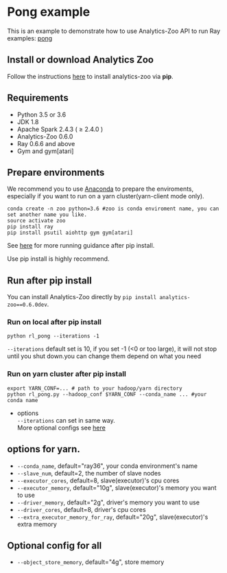 # Pong example
This is an example to demonstrate how to use Analytics-Zoo API to run Ray examples: 
[pong]("https://gist.github.com/karpathy/a4166c7fe253700972fcbc77e4ea32c5")

## Install or download Analytics Zoo
Follow the instructions [here](https://analytics-zoo.github.io/master/#PythonUserGuide/install/) to install analytics-zoo via __pip__.

## Requirements 
- Python 3.5 or 3.6
- JDK 1.8
- Apache Spark 2.4.3 ( ≥ 2.4.0 )
- Analytics-Zoo 0.6.0
- Ray 0.6.6 and above
- Gym and gym[atari]

## Prepare environments
We recommend you to use [Anaconda](https://www.anaconda.com/distribution/#linux) to prepare the enviroments, especially if you want to run on a yarn cluster(yarn-client mode only). 
```shell script
conda create -n zoo python=3.6 #zoo is conda enviroment name, you can set another name you like.
source activate zoo
pip install ray
pip install psutil aiohttp gym gym[atari]
```
See [here](https://analytics-zoo.github.io/master/#PythonUserGuide/run/#run-after-pip-install) for more running guidance after pip install.   

Use pip install is highly recommend.

## Run after pip install 
You can install Analytics-Zoo directly by `pip install analytics-zoo==0.6.0dev`.
### Run on local after pip install
```
python rl_pong --iterations -1
```
`--iterations` default set is 10, if you set -1 (<0 or too large),
it will not stop until you shut down.you can change them depend on what you need


### Run on yarn cluster after pip install 
```
export YARN_CONF=... # path to your hadoop/yarn directory
python rl_pong.py --hadoop_conf $YARN_CONF --conda_name ... #your conda name
```
- options   
`--iterations` can set in same way.   
More optional configs see [here](#options)

## options for yarn.
- `--conda_name`, default="ray36", your conda environment's name
- `--slave_num`, default=2, the number of slave nodes
- `--executor_cores`, default=8, slave(executor)'s cpu cores
- `--executor_memory`, default="10g", slave(executor)'s memory you want to use
- `--driver_memory`, default="2g", driver's memory you want to use
- `--driver_cores`, default=8, driver's cpu cores
- `--extra_executor_memory_for_ray`, default="20g", slave(executor)'s extra memory

## Optional config for all
- `--object_store_memory`, default="4g", store memory